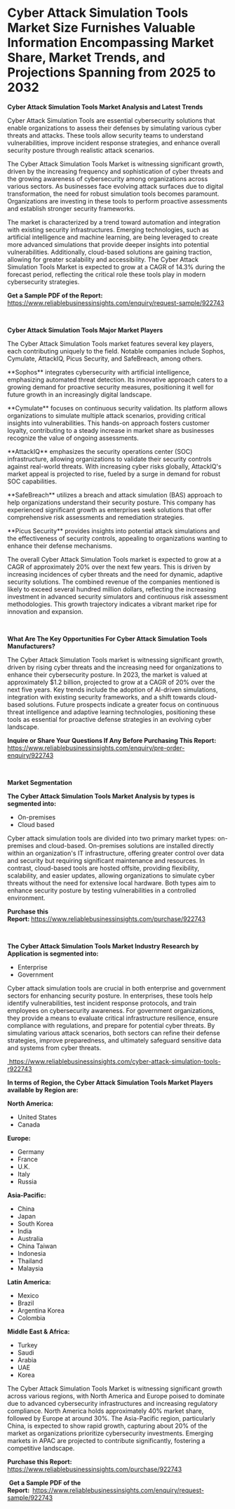 <p><h1>Cyber Attack Simulation Tools Market Size Furnishes Valuable Information Encompassing Market Share, Market Trends, and Projections Spanning from 2025 to 2032</h1></p><p><strong>Cyber Attack Simulation Tools Market Analysis and Latest Trends</strong></p>
<p><p>Cyber Attack Simulation Tools are essential cybersecurity solutions that enable organizations to assess their defenses by simulating various cyber threats and attacks. These tools allow security teams to understand vulnerabilities, improve incident response strategies, and enhance overall security posture through realistic attack scenarios. </p><p>The Cyber Attack Simulation Tools Market is witnessing significant growth, driven by the increasing frequency and sophistication of cyber threats and the growing awareness of cybersecurity among organizations across various sectors. As businesses face evolving attack surfaces due to digital transformation, the need for robust simulation tools becomes paramount. Organizations are investing in these tools to perform proactive assessments and establish stronger security frameworks.</p><p>The market is characterized by a trend toward automation and integration with existing security infrastructures. Emerging technologies, such as artificial intelligence and machine learning, are being leveraged to create more advanced simulations that provide deeper insights into potential vulnerabilities. Additionally, cloud-based solutions are gaining traction, allowing for greater scalability and accessibility. The Cyber Attack Simulation Tools Market is expected to grow at a CAGR of 14.3% during the forecast period, reflecting the critical role these tools play in modern cybersecurity strategies.</p></p>
<p><strong>Get a Sample PDF of the Report:&nbsp;</strong> <a href="https://www.reliablebusinessinsights.com/enquiry/request-sample/922743?utm_campaign=2808&utm_medium=2&utm_source=Github&utm_content=ia&utm_term=18042025&utm_id=cyber-attack-simulation-tools">https://www.reliablebusinessinsights.com/enquiry/request-sample/922743</a></p>
<p>&nbsp;</p>
<p><strong>Cyber Attack Simulation Tools Major Market Players</strong></p>
<p><p>The Cyber Attack Simulation Tools market features several key players, each contributing uniquely to the field. Notable companies include Sophos, Cymulate, AttackIQ, Picus Security, and SafeBreach, among others. </p><p>**Sophos** integrates cybersecurity with artificial intelligence, emphasizing automated threat detection. Its innovative approach caters to a growing demand for proactive security measures, positioning it well for future growth in an increasingly digital landscape.</p><p>**Cymulate** focuses on continuous security validation. Its platform allows organizations to simulate multiple attack scenarios, providing critical insights into vulnerabilities. This hands-on approach fosters customer loyalty, contributing to a steady increase in market share as businesses recognize the value of ongoing assessments.</p><p>**AttackIQ** emphasizes the security operations center (SOC) infrastructure, allowing organizations to validate their security controls against real-world threats. With increasing cyber risks globally, AttackIQ's market appeal is projected to rise, fueled by a surge in demand for robust SOC capabilities.</p><p>**SafeBreach** utilizes a breach and attack simulation (BAS) approach to help organizations understand their security posture. This company has experienced significant growth as enterprises seek solutions that offer comprehensive risk assessments and remediation strategies.</p><p>**Picus Security** provides insights into potential attack simulations and the effectiveness of security controls, appealing to organizations wanting to enhance their defense mechanisms.</p><p>The overall Cyber Attack Simulation Tools market is expected to grow at a CAGR of approximately 20% over the next few years. This is driven by increasing incidences of cyber threats and the need for dynamic, adaptive security solutions. The combined revenue of the companies mentioned is likely to exceed several hundred million dollars, reflecting the increasing investment in advanced security simulators and continuous risk assessment methodologies. This growth trajectory indicates a vibrant market ripe for innovation and expansion.</p></p>
<p>&nbsp;</p>
<p><strong>What Are The Key Opportunities For Cyber Attack Simulation Tools Manufacturers?</strong></p>
<p><p>The Cyber Attack Simulation Tools market is witnessing significant growth, driven by rising cyber threats and the increasing need for organizations to enhance their cybersecurity posture. In 2023, the market is valued at approximately $1.2 billion, projected to grow at a CAGR of 20% over the next five years. Key trends include the adoption of AI-driven simulations, integration with existing security frameworks, and a shift towards cloud-based solutions. Future prospects indicate a greater focus on continuous threat intelligence and adaptive learning technologies, positioning these tools as essential for proactive defense strategies in an evolving cyber landscape.</p></p>
<p><strong>Inquire or Share Your Questions If Any Before Purchasing This Report:</strong> <a href="https://www.reliablebusinessinsights.com/enquiry/pre-order-enquiry/922743?utm_campaign=2808&utm_medium=2&utm_source=Github&utm_content=ia&utm_term=18042025&utm_id=cyber-attack-simulation-tools">https://www.reliablebusinessinsights.com/enquiry/pre-order-enquiry/922743</a></p>
<p>&nbsp;</p>
<p><strong>Market Segmentation</strong></p>
<p><strong>The Cyber Attack Simulation Tools Market Analysis by types is segmented into:</strong></p>
<p><ul><li>On-premises</li><li>Cloud based</li></ul></p>
<p><p>Cyber attack simulation tools are divided into two primary market types: on-premises and cloud-based. On-premises solutions are installed directly within an organization's IT infrastructure, offering greater control over data and security but requiring significant maintenance and resources. In contrast, cloud-based tools are hosted offsite, providing flexibility, scalability, and easier updates, allowing organizations to simulate cyber threats without the need for extensive local hardware. Both types aim to enhance security posture by testing vulnerabilities in a controlled environment.</p></p>
<p><strong>Purchase this Report:&nbsp;</strong><a href="https://www.reliablebusinessinsights.com/purchase/922743?utm_campaign=2808&utm_medium=2&utm_source=Github&utm_content=ia&utm_term=18042025&utm_id=cyber-attack-simulation-tools">https://www.reliablebusinessinsights.com/purchase/922743</a></p>
<p>&nbsp;</p>
<p><strong>The Cyber Attack Simulation Tools Market Industry Research by Application is segmented into:</strong></p>
<p><ul><li>Enterprise</li><li>Government</li></ul></p>
<p><p>Cyber attack simulation tools are crucial in both enterprise and government sectors for enhancing security posture. In enterprises, these tools help identify vulnerabilities, test incident response protocols, and train employees on cybersecurity awareness. For government organizations, they provide a means to evaluate critical infrastructure resilience, ensure compliance with regulations, and prepare for potential cyber threats. By simulating various attack scenarios, both sectors can refine their defense strategies, improve preparedness, and ultimately safeguard sensitive data and systems from cyber threats.</p></p>
<p><a href="https://www.reliablebusinessinsights.com/cyber-attack-simulation-tools-r922743?utm_campaign=2808&utm_medium=2&utm_source=Github&utm_content=ia&utm_term=18042025&utm_id=cyber-attack-simulation-tools">&nbsp;https://www.reliablebusinessinsights.com/cyber-attack-simulation-tools-r922743</a></p>
<p><strong>In terms of Region, the Cyber Attack Simulation Tools Market Players available by Region are:</strong></p>
<p>
    <p> <strong> North America: </strong>
        <ul>
            <li>United States</li>
            <li>Canada</li>
        </ul>
        </p> 
    <p> <strong> Europe: </strong>
        <ul>
            <li>Germany</li>
            <li>France</li>
            <li>U.K.</li>
            <li>Italy</li>
            <li>Russia</li>
        </ul>
        </p> 
    <p> <strong> Asia-Pacific: </strong>
        <ul>
            <li>China</li>
            <li>Japan</li>
            <li>South Korea</li>
            <li>India</li>
            <li>Australia</li>
            <li>China Taiwan</li>
            <li>Indonesia</li>
            <li>Thailand</li>
            <li>Malaysia</li>
        </ul>
        </p> 
    <p> <strong> Latin America: </strong>
        <ul>
            <li>Mexico</li>
            <li>Brazil</li>
            <li>Argentina Korea</li>
            <li>Colombia</li>
        </ul>
        </p> 
    <p> <strong> Middle East & Africa: </strong>
        <ul>
            <li>Turkey</li>
            <li>Saudi</li>
            <li>Arabia</li>
            <li>UAE</li>
            <li>Korea</li>
        </ul>
    </p>
    </p>
<p><p>The Cyber Attack Simulation Tools Market is witnessing significant growth across various regions, with North America and Europe poised to dominate due to advanced cybersecurity infrastructures and increasing regulatory compliance. North America holds approximately 40% market share, followed by Europe at around 30%. The Asia-Pacific region, particularly China, is expected to show rapid growth, capturing about 20% of the market as organizations prioritize cybersecurity investments. Emerging markets in APAC are projected to contribute significantly, fostering a competitive landscape.</p></p>
<p><strong>Purchase this Report: </strong><a href="https://www.reliablebusinessinsights.com/purchase/922743?utm_campaign=2808&utm_medium=2&utm_source=Github&utm_content=ia&utm_term=18042025&utm_id=cyber-attack-simulation-tools">https://www.reliablebusinessinsights.com/purchase/922743</a></p>
<p>&nbsp;<strong>Get a Sample PDF of the Report:&nbsp;&nbsp;</strong><a href="https://www.reliablebusinessinsights.com/enquiry/request-sample/922743?utm_campaign=2808&utm_medium=2&utm_source=Github&utm_content=ia&utm_term=18042025&utm_id=cyber-attack-simulation-tools">https://www.reliablebusinessinsights.com/enquiry/request-sample/922743</a></p>
<p><strong></strong></p>
<p><p></p><p></p><p></p></p>